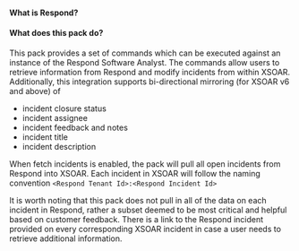 #### What is Respond?


#### What does this pack do?

This pack provides a set of commands which can be executed against an instance of the Respond Software Analyst. The commands allow users to retrieve information from Respond and modify incidents from within XSOAR. Additionally, this integration supports bi-directional mirroring (for XSOAR v6 and above) of 
- incident closure status
- incident assignee
- incident feedback and notes
- incident title
- incident description

When fetch incidents is enabled, the pack will pull all open incidents from Respond into XSOAR. Each incident in XSOAR will follow the naming convention `<Respond Tenant Id>:<Respond Incident Id>`

It is worth noting that this pack does not pull in all of the data on each incident in Respond, rather a subset deemed to be most critical and helpful based on customer feedback. There is a link to the Respond incident provided on every corresponding XSOAR incident in case a user needs to retrieve additional information.
